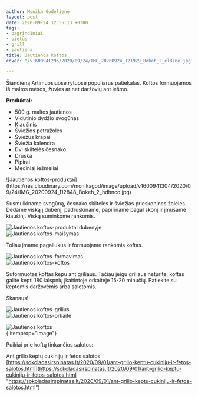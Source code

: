 ```yaml
---
author: Monika Godelienė
layout: post
date: 2020-09-24 12:55:13 +0300
tags:
- pagrindiniai
- pietūs
- grill
- jautiena
title: Jautienos koftos
cover: "/v1600941295/2020/09/24/IMG_20200924_121929_Bokeh_2_cl8z6e.jpg"

---
```

Šiandieną Artimuosiuose rytuose populiarus patiekalas. Koftos formuojamos iš maltos mėsos, žuvies ar net daržovių ant iešmo.

**Produktai:**

* <span itemprop="recipeIngredient">500 g. maltos jautienos</span>
* <span itemprop="recipeIngredient">Vidutinio dydžio svogūnas</span>
* <span itemprop="recipeIngredient">Kiaušinis</span>
* <span itemprop="recipeIngredient">Šviežios petražolės</span>
* <span itemprop="recipeIngredient">Šviežūs krapai</span>
* <span itemprop="recipeIngredient">Šviežia kalendra</span>
* <span itemprop="recipeIngredient">Dvi skiltelės česnako</span>
* <span itemprop="recipeIngredient">Druska</span>
* <span itemprop="recipeIngredient">Pipirai</span>
* <span itemprop="recipeIngredient">Mediniai iešmeliai</span>

<div itemprop="recipeInstructions" markdown="1">
![Jautienos koftos-produktai](https://res.cloudinary.com/monikagod/image/upload/v1600941304/2020/09/24/IMG_20200924_112848_Bokeh_2_hdhnco.jpg)

Susmulkiname svogūną, česnako skilteles ir šviežias prieskonines žoleles. Dedame viską į dubenį, padruskiname, papiriname pagal skonį ir įmušame kiaušinį. Viską suminkome rankomis.

![Jautienos koftos-produktai dubenyje](https://res.cloudinary.com/monikagod/image/upload/v1600941294/2020/09/24/IMG_20200924_113302_Bokeh_2_bbd8an.jpg)  
![Jautienos koftos-maišymas](https://res.cloudinary.com/monikagod/image/upload/v1600941294/2020/09/24/IMG_20200924_113503_Bokeh_2_dvjdbd.jpg)

Toliau įmame pagaliukus ir formuojame rankomis koftas.

![Jautienos koftos-formavimas](https://res.cloudinary.com/monikagod/image/upload/v1600941294/2020/09/24/IMG_20200924_113712_Bokeh_2_obhbsx.jpg)  
![Jautienos koftos-koftos](https://res.cloudinary.com/monikagod/image/upload/v1600941294/2020/09/24/IMG_20200924_114157_Bokeh_2_yg07m3.jpg)

Suformuotas koftas kepu ant griliaus. Tačiau jeigu griliaus neturite, koftas galite kepti 180 laispnių įkaitintoje orkaitėje 15-20 minučių. Patiekite su keptomis daržovėmis arba salotomis.
</div>

Skanaus!

![Jautienos koftos-grilius](https://res.cloudinary.com/monikagod/image/upload/v1600941295/2020/09/24/IMG_20200924_115440_Bokeh_2_gx90lv.jpg)  
![Jautienos koftos-orkaitė](https://res.cloudinary.com/monikagod/image/upload/v1600941295/2020/09/24/IMG_20200924_114810_Bokeh_2_tasprt.jpg)

![Jautienos koftos](https://res.cloudinary.com/monikagod/image/upload/v1600941295/2020/09/24/IMG_20200924_121929_Bokeh_2_cl8z6e.jpg)  
{:itemprop="image"}

Puikiai prie koftų tinkančios salotos:

Ant grilio keptų cukinijų ir fetos salotos [https://sokoladasirspinatas.lt/2020/09/01/ant-grilio-keptu-cukiniju-ir-fetos-salotos.html](https://sokoladasirspinatas.lt/2020/09/01/ant-grilio-keptu-cukiniju-ir-fetos-salotos.html "https://sokoladasirspinatas.lt/2020/09/01/ant-grilio-keptu-cukiniju-ir-fetos-salotos.html")
